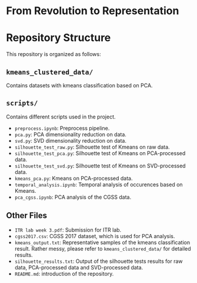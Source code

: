 # From Revolution to Representation

# Repository Structure

This repository is organized as follows:

## `kmeans_clustered_data/`
Contains datasets with kmeans classification based on PCA.

## `scripts/`
Contains different scripts used in the project.

- `preprocess.ipynb`: Preprocess pipeline.
- `pca.py`: PCA dimensionality reduction on data.
- `svd.py`: SVD dimensionality reduction on data.
- `silhouette_test_raw.py`: Silhouette test of Kmeans on raw data.
- `silhouette_test_pca.py`: Silhouette test of Kmeans on PCA-processed data.
- `silhouette_test_svd.py`: Silhouette test of Kmeans on SVD-processed data.
- `kmeans_pca.py`: Kmeans on PCA-processed data.
- `temporal_analysis.ipynb`: Temporal analysis of occurences based on Kmeans.
- `pca_cgss.ipynb`: PCA analysis of the CGSS data.

## Other Files
- `ITR lab week 3.pdf`: Submission for ITR lab.
- `cgss2017.csv`: CGSS 2017 dataset, which is used for PCA analysis.
- `kmeans_output.txt`: Representative samples of the kmeans classification result. Rather messy, please refer to `kmeans_clustered_data/` for detailed results.
- `silhouette_results.txt`: Output of the silhouette tests results for raw data, PCA-processed data and SVD-processed data.
- `README.md`: introduction of the repository.
